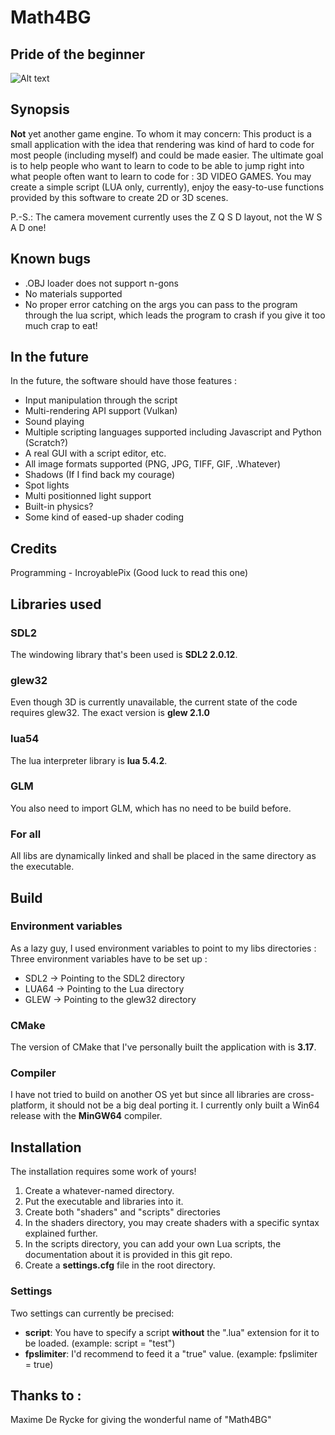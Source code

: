 # Math4BG

## Pride of the beginner
![Alt text](https://i.ibb.co/wc4FkwM/cel-shaded-cat.png)

## Synopsis
**Not** yet another game engine. 
To whom it may concern: This product is a small application with the idea that rendering was kind of hard to code for most people (including myself) and could be made easier. 
The ultimate goal is to help people who want to learn to code to be able to jump right into what people often want to learn to code for : 3D VIDEO GAMES. 
You may create a simple script (LUA only, currently), enjoy the easy-to-use functions provided by this software to create 2D or 3D scenes.

P.-S.: The camera movement currently uses the Z Q S D layout, not the W S A D one!

## Known bugs
* .OBJ loader does not support n-gons
* No materials supported
* No proper error catching on the args you can pass to the program through the lua script, which leads the program to crash if you give it too much crap to eat!

## In the future
In the future, the software should have those features : 
* Input manipulation through the script
* Multi-rendering API support (Vulkan)
* Sound playing
* Multiple scripting languages supported including Javascript and Python (Scratch?)
* A real GUI with a script editor, etc.
* All image formats supported (PNG, JPG, TIFF, GIF, .Whatever)
* Shadows (If I find back my courage)
* Spot lights
* Multi positionned light support
* Built-in physics?
* Some kind of eased-up shader coding

## Credits
Programming - IncroyablePix (Good luck to read this one)

## Libraries used
### SDL2 
The windowing library that's been used is **SDL2 2.0.12**.

### glew32
Even though 3D is currently unavailable, the current state of the code requires glew32. The exact version is **glew 2.1.0**

### lua54
The lua interpreter library is **lua 5.4.2**.

### GLM
You also need to import GLM, which has no need to be build before.

### For all
All libs are dynamically linked and shall be placed in the same directory as the executable.

## Build
### Environment variables 
As a lazy guy, I used environment variables to point to my libs directories : 
Three environment variables have to be set up :
- SDL2 -> Pointing to the SDL2 directory
- LUA64 -> Pointing to the Lua directory
- GLEW -> Pointing to the glew32 directory

### CMake
The version of CMake that I've personally built the application with is **3.17**.

### Compiler
I have not tried to build on another OS yet but since all libraries are cross-platform, it should not be a big deal porting it.
I currently only built a Win64 release with the **MinGW64** compiler. 

## Installation
The installation requires some work of yours!
1. Create a whatever-named directory.
2. Put the executable and libraries into it.
3. Create both "shaders" and "scripts" directories
4. In the shaders directory, you may create shaders with a specific syntax explained further.
5. In the scripts directory, you can add your own Lua scripts, the documentation about it is provided in this git repo.
6. Create a **settings.cfg** file in the root directory.

### Settings
Two settings can currently be precised:
- **script**: You have to specify a script **without** the ".lua" extension for it to be loaded. (example: script = "test")
- **fpslimiter**: I'd recommend to feed it a "true" value. (example: fpslimiter = true)

## Thanks to :
Maxime De Rycke for giving the wonderful name of "Math4BG"

